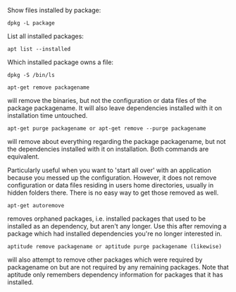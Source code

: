 Show files installed by package:
   ```
   dpkg -L package
   ```

List all installed packages:
   ```
   apt list --installed
   ```

Which installed package owns a file:
   ```
   dpkg -S /bin/ls
   ```

   ```
   apt-get remove packagename
   ```

will remove the binaries, but not the configuration or data files of the package packagename. It will also leave dependencies installed with it on installation time untouched.

   ```
   apt-get purge packagename or apt-get remove --purge packagename
   ```

will remove about everything regarding the package packagename, but not the dependencies installed with it on installation. Both commands are equivalent.

Particularly useful when you want to 'start all over' with an application because you messed up the configuration. However, it does not remove configuration or data files residing in users home directories, usually in hidden folders there. There is no easy way to get those removed as well.

   ```
   apt-get autoremove
   ```

removes orphaned packages, i.e. installed packages that used to be installed as an dependency, but aren't any longer. Use this after removing a package which had installed dependencies you're no longer interested in.

   ```
   aptitude remove packagename or aptitude purge packagename (likewise)
   ```

will also attempt to remove other packages which were required by packagename on but are not required by any remaining packages. Note that aptitude only remembers dependency information for packages that it has installed.

